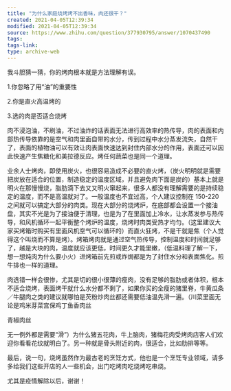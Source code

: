 ```yaml
---
title: "为什么家庭烧烤烤不出香味，肉还很干？"
created: 2021-04-05T12:39:34
modified: 2021-04-05T12:39:34
source: https://www.zhihu.com/question/377930795/answer/1070437490
tags:
tags-link:
type: archive-web
---
```

我斗胆猜一猜，你的烤肉根本就是方法理解有误。

1.你忽略了用“油”的重要性

2.你是直火高温烤的

3.选的肉是否适合烧烤

肉不浸泡油，不刷油，不过油炸的话表面无法进行高效率的热传导，肉的表面和内部热传导依靠的是空气和肉里面自带的水分，传到过程中水分蒸发流失，自然干了，表面的植物油可以有效让肉表面快速达到封住内部水分的作用，表面还可以因此快速产生焦糖化和美拉德反应。烤任何蔬菜也是同一个道理。

业余人士烤肉，即使用炭火，也很容易造成不必要的直火烤，（炭火明明就是需要把炭放在适合的位置，制造稳定的温度区域，并且避免肉下面是炭的）基本上就是明火在那慢慢烧，脂肪滴下去又又明火窜起来，很多人都没有理解需要的是持续稳定的温度，而不是高温就对了。一般温度也不宜过高，个人建议控制在 150-220 之间就可以搞定大部分的肉类。现在大部分的烧烤炉，在底部都会设置一个接油盘，其实不光是为了接油便于清理，也是为了在里面加上冷水，让水蒸发参与热传导，和风机循环一起平衡整个烤炉的温度，烧烤时肉类受热才均匀。（这里建议大家买烤箱时购买有里面风机空气可以循环的）而直火狂烤，不是干就是焦（个人觉得这个叫烧而不算是烤）。烤箱烤肉就是通过空气热传导，控制温度和时间就足够了，越是大块的肉，温度就应该更低，时间更久才能里嫩，（低温料理了解一下，想一想炖肉为什么要小火）进烤箱前先煎或炸焗都是为了封住水分和表面焦化。煎牛排也一样的道理。

肉选错一样会很惨，尤其是切的很小很薄的瘦肉，没有足够的脂肪或者体积，根本不适合烧烤，表面烤干就什么水分都不剩了，如果你买的全瘦的猪里脊，牛黄瓜条／牛腿肉之类的建议就哪怕是芡粉炒肉丝都还需要低油温先滑一遍。（川菜里面无论是鸡米芽菜宫保鸡丁鱼香肉丝

青椒肉丝

无一例外都是需要“滑”）为什么猪五花肉，牛上脑肉，猪梅花肉受烤肉店客人们欢迎你看看花纹就明白了。另一种就是骨头附近的肉，很适合，比如肋排等等。

最后，说一句，烧烤虽然作为最古老的烹饪方式，他也是一个烹饪专业领域，请多多给我们这些开店的人一些机会，出门吃烤肉吃烧烤吃串烧。

尤其是疫情解除以后，谢谢！